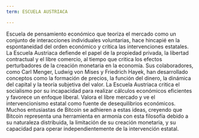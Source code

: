 ```yaml
---
term: ESCUELA AUSTRIACA

---
```

Escuela de pensamiento económico que teoriza el mercado como un conjunto de interacciones individuales voluntarias, hace hincapié en la espontaneidad del orden económico y critica las intervenciones estatales. La Escuela Austriaca defiende el papel de la propiedad privada, la libertad contractual y el libre comercio, al tiempo que critica los efectos perturbadores de la creación monetaria en la economía. Sus colaboradores, como Carl Menger, Ludwig von Mises y Friedrich Hayek, han desarrollado conceptos como la formación de precios, la función del dinero, la dinámica del capital y la teoría subjetiva del valor. La Escuela Austriaca critica el socialismo por su incapacidad para realizar cálculos económicos eficientes y favorece un enfoque liberal. Valora el libre mercado y ve el intervencionismo estatal como fuente de desequilibrios económicos. Muchos entusiastas de Bitcoin se adhieren a estas ideas, creyendo que Bitcoin representa una herramienta en armonía con esta filosofía debido a su naturaleza distribuida, la limitación de su creación monetaria, y su capacidad para operar independientemente de la intervención estatal.